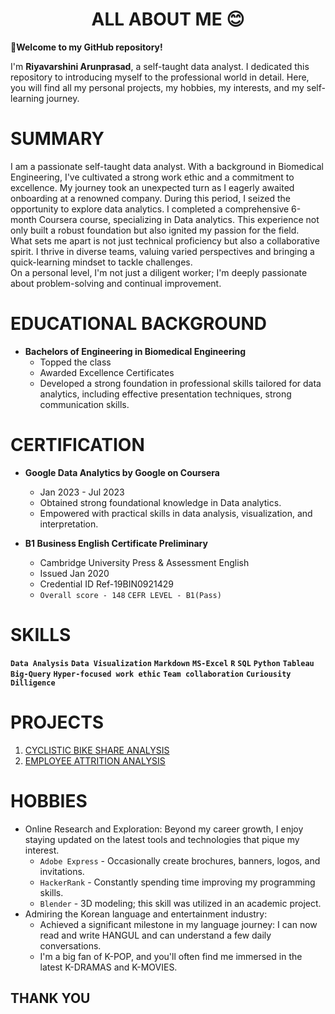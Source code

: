 
<h1 align="center">ALL ABOUT ME 😊</h1>  

 **👋Welcome to my GitHub repository!**  

I'm **Riyavarshini Arunprasad**, a self-taught data analyst. I dedicated this repository to introducing myself to the professional world in detail. Here, you will find all my personal projects, my hobbies, my interests, and my self-learning journey.

# SUMMARY
I am a passionate self-taught data analyst. With a background in Biomedical Engineering, I've cultivated a strong work ethic and a commitment to excellence.
My journey took an unexpected turn as I eagerly awaited onboarding at a renowned company. During this period, I seized the opportunity to explore data analytics.
I completed a comprehensive 6-month Coursera course, specializing in Data analytics. This experience not only built a robust foundation but also ignited my passion for the field.  
What sets me apart is not just technical proficiency but also a collaborative spirit. I thrive in diverse teams, valuing varied perspectives and bringing a quick-learning mindset to tackle challenges.  
On a personal level, I'm not just a diligent worker; I'm deeply passionate about problem-solving and continual improvement.

# EDUCATIONAL BACKGROUND
* **Bachelors of Engineering in Biomedical Engineering**
  * Topped the class
  * Awarded Excellence Certificates
  * Developed a strong foundation in professional skills tailored for data analytics, including effective presentation techniques, strong communication skills.

# CERTIFICATION
* **Google Data Analytics by Google on Coursera**
  * Jan 2023 - Jul 2023
  * Obtained strong foundational knowledge in Data analytics.
  * Empowered with practical skills in data analysis, visualization, and interpretation.

* **B1 Business English Certificate Preliminary**
  * Cambridge University Press & Assessment English
  * Issued Jan 2020
  * Credential ID Ref-19BIN0921429
  * `Overall score - 148` `CEFR LEVEL - B1(Pass)`

# SKILLS
**`Data Analysis`** **`Data Visualization`** **`Markdown`**
**`MS-Excel`** **`R`** **`SQL`** **`Python`** **`Tableau`**  **`Big-Query`**
**`Hyper-focused work ethic`** **`Team collaboration`** **`Curiousity`** **`Dilligence`**

# PROJECTS
1. [CYCLISTIC BIKE SHARE ANALYSIS](Data-analysis-Projects/Cyclistic%20bike%20share%20analysis)
2. [EMPLOYEE ATTRITION ANALYSIS](Data-analysis-Projects/Employee%20Attrition%20Analysis)

# HOBBIES
* Online Research and Exploration:
  Beyond my career growth, I enjoy staying updated on the latest tools and technologies that pique my interest.
  * `Adobe Express` - Occasionally create brochures, banners, logos, and invitations.
  * `HackerRank` - Constantly spending time improving my programming skills.
  * `Blender` - 3D modeling; this skill was utilized in an academic project.
* Admiring the Korean language and entertainment industry:
  * Achieved a significant milestone in my language journey: I can now read and write HANGUL and can understand a few daily conversations.
  * I'm a big fan of K-POP, and you'll often find me immersed in the latest K-DRAMAS and K-MOVIES.
 
 **THANK YOU**
 --
